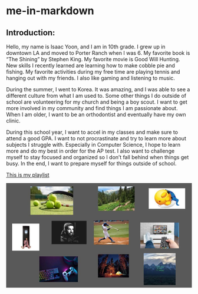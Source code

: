 # me-in-markdown
## Introduction:
Hello, my name is Isaac Yoon, and I am in 10th grade. I grew up in downtown LA and moved to Porter Ranch when I was 6. My favorite book is “The Shining” by Stephen King. My favorite movie is Good Will Hunting. New skills I recently learned are learning how to make cobble pie and fishing. My favorite activities during my free time are playing tennis and hanging out with my friends. I also like gaming and listening to music.
 
During the summer, I went to Korea. It was amazing, and I was able to see a different culture from what I am used to. Some other things I do outside of school are volunteering for my church and being a boy scout. I want to get more involved in my community and find things I am passionate about. When I am older, I want to be an orthodontist and eventually have my own clinic. 

During this school year, I want to accel in my classes and make sure to attend a good GPA. I want to not procrastinate and try to learn more about subjects I struggle with. Especially in Computer Science, I hope to learn more and do my best in order for the AP test. I also want to challenge myself to stay focused and organized so I don’t fall behind when things get busy. In the end, I want to prepare myself for things outside of school. 


[This is my playlist](https://open.spotify.com/playlist/3sqQRyI1ovAH1dJ0FqozIC)

![This is my mood board/collage](image.png)

